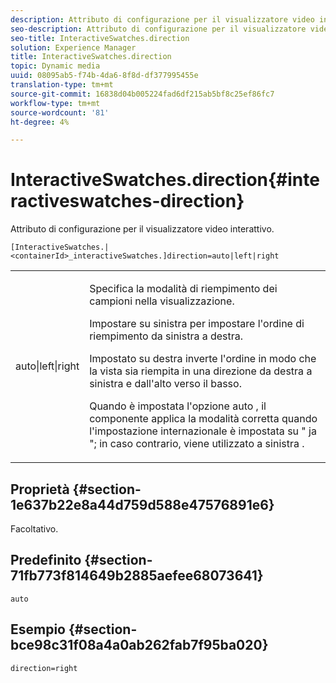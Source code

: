 ```yaml
---
description: Attributo di configurazione per il visualizzatore video interattivo.
seo-description: Attributo di configurazione per il visualizzatore video interattivo.
seo-title: InteractiveSwatches.direction
solution: Experience Manager
title: InteractiveSwatches.direction
topic: Dynamic media
uuid: 08095ab5-f74b-4da6-8f8d-df377995455e
translation-type: tm+mt
source-git-commit: 16838d04b005224fad6df215ab5bf8c25ef86fc7
workflow-type: tm+mt
source-wordcount: '81'
ht-degree: 4%

---
```



# InteractiveSwatches.direction{#interactiveswatches-direction}

Attributo di configurazione per il visualizzatore video interattivo.

`[InteractiveSwatches.|<containerId>_interactiveSwatches.]direction=auto|left|right`

<table id="table_441553CD34C94A58A9D7CBF772DEDDB6"> 
 <tbody> 
  <tr> 
   <td colname="col1"> <p> <span class="codeph"> auto|left|right  </span> </p> </td> 
   <td colname="col2"> <p> Specifica la modalità di riempimento dei campioni nella visualizzazione. </p> <p>Impostare su <span class="codeph"> sinistra </span> per impostare l'ordine di riempimento da sinistra a destra. </p> <p>Impostato su <span class="codeph"> destra </span> inverte l'ordine in modo che la vista sia riempita in una direzione da destra a sinistra e dall'alto verso il basso. </p> <p>Quando è impostata l'opzione <span class="codeph"> auto </span>, il componente applica la modalità corretta quando l'impostazione internazionale è impostata su " <span class="codeph"> ja </span>"; in caso contrario, viene utilizzato <span class="codeph"> a sinistra </span>. </p> </td> 
  </tr> 
 </tbody> 
</table>

## Proprietà {#section-1e637b22e8a44d759d588e47576891e6}

Facoltativo.

## Predefinito {#section-71fb773f814649b2885aefee68073641}

`auto`

## Esempio {#section-bce98c31f08a4a0ab262fab7f95ba020}

```
direction=right
```

